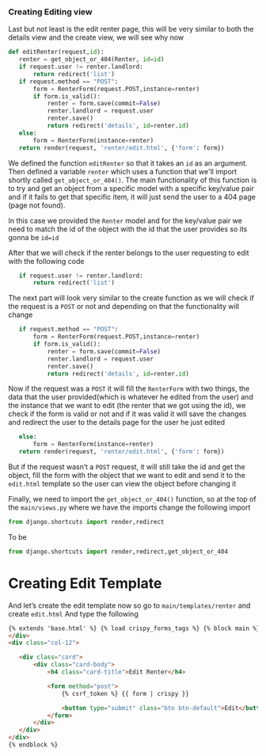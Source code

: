 ### Creating Editing view

Last but not least is the edit renter page, this will be very similar to both the details view and the create view, we will see why now

```python
def editRenter(request,id):
   renter = get_object_or_404(Renter, id=id)
   if request.user != renter.landlord:
       return redirect('list')
   if request.method == "POST":
       form = RenterForm(request.POST,instance=renter)
       if form.is_valid():
           renter = form.save(commit=False)
           renter.landlord = request.user
           renter.save()
           return redirect('details', id=renter.id)
   else:
       form = RenterForm(instance=renter)
   return render(request, 'renter/edit.html', {'form': form})
```

We defined the function `editRenter` so that it takes an `id` as an argument. Then defined a variable `renter` which uses a function that we'll import shortly called `get_object_or_404()`. The main functionality of this function is to try and get an object from a specific model with a specific key/value pair and if it fails to get that specific item, it will just send the user to a 404 page (page not found).

In this case we provided the `Renter` model and for the key/value pair we need to match the id of the object with the id that the user provides so its gonna be `id=id`

After that we will check if the renter belongs to the user requesting to edit with the following code

```python
   if request.user != renter.landlord:
       return redirect('list')
```

The next part will look very similar to the create function as we will check if the request is a `POST` or not and depending on that the functionality will change

```python
   if request.method == "POST":
       form = RenterForm(request.POST,instance=renter)
       if form.is_valid():
           renter = form.save(commit=False)
           renter.landlord = request.user
           renter.save()
           return redirect('details', id=renter.id)
```

Now if the request was a `POST` it will fill the `RenterForm` with two things, the data that the user provided(which is whatever he edited from the user) and the instance that we want to edit (the renter that we got using the id), we check if the form is valid or not and if it was valid it will save the changes and redirect the user to the details page for the user he just edited

```python
   else:
       form = RenterForm(instance=renter)
   return render(request, 'renter/edit.html', {'form': form})
```

But if the request wasn’t a `POST` request, it will still take the id and get the object, fill the form with the object that we want to edit and send it to the `edit.html` template so the user can view the object before changing it

Finally, we need to import the `get_object_or_404()` function, so at the top of the `main/views.py` where we have the imports change the following import

```python
from django.shortcuts import render,redirect
```

To be

```python
from django.shortcuts import render,redirect,get_object_or_404
```

# Creating Edit Template

And let’s create the edit template now so go to `main/templates/renter` and create `edit.html`
And type the following

```html
{% extends 'base.html' %} {% load crispy_forms_tags %} {% block main %}
</div>
<div class="col-12">

   <div class="card">
       <div class="card-body">
           <h4 class="card-title">Edit Renter</h4>

           <form method="post">
               {% csrf_token %} {{ form | crispy }}

               <button type="submit" class="btn btn-default">Edit</button>
           </form>
       </div>
   </div>
</div>
{% endblock %}
```
